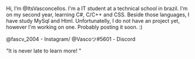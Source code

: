 Hi, I’m @ItsVasconcellos.
I'm a IT student at a technical school in brazil. I'm on my second year, learning C#, C/C++ and CSS. Beside those languages, I have study MySql and Html. 
Unfortunatelly, I do not have an project yet, however I'm working on one. Probably posting it soon. :)

@fascv_2004 - Instagram/ @Vascoツ#5601 - Discord

"It is never late to learn more! "

